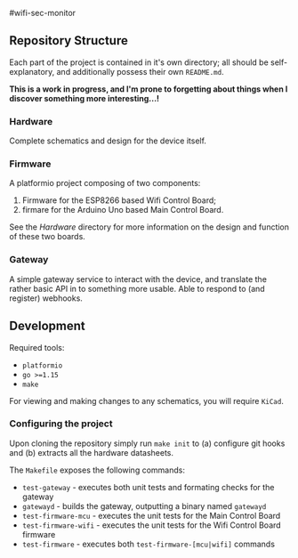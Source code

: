 #wifi-sec-monitor

## Repository Structure

Each part of the project is contained in it's own directory; all should be self-explanatory, and additionally possess their own `README.md`.

**This is a work in progress, and I'm prone to forgetting about things when I discover something more interesting...!**

### Hardware

Complete schematics and design for the device itself.

### Firmware

A platformio project composing of two components:

1. Firmware for the ESP8266 based Wifi Control Board;
2. firmare for the Arduino Uno based Main Control Board.

See the *Hardware* directory for more information on the design and function of these two boards.

### Gateway

A simple gateway service to interact with the device, and translate the rather basic API in to something more usable. Able to respond to (and register) webhooks.

## Development

Required tools:

- `platformio`
- `go >=1.15`
- `make`

For viewing and making changes to any schematics, you will require `KiCad`.

### Configuring the project

Upon cloning the repository simply run `make init` to (a) configure git hooks and (b) extracts all the hardware datasheets.

The `Makefile` exposes the following commands:

- `test-gateway` - executes both unit tests and formating checks for the gateway
- `gatewayd` - builds the gateway, outputting a binary named `gatewayd`
- `test-firmware-mcu` - executes the unit tests for the Main Control Board
- `test-firmware-wifi` - executes the unit tests for the Wifi Control Board firmware
- `test-firmware` - executes both `test-firmware-[mcu|wifi]` commands
